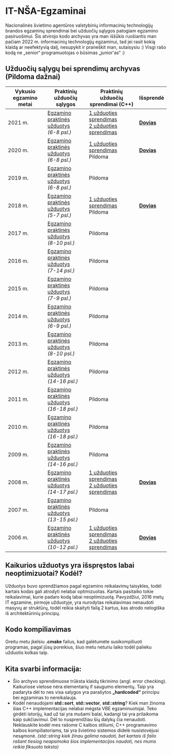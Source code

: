 # IT-NŠA-Egzaminai
Nacionalinės švietimo agentūros valstybinių informacinių technologijų brandos egzaminų sprendimai bei užduočių sąlygos patogiam egzamino pasiruošimui. Šis atvirojo kodo archyvas yra man iššūkis ruošiantis man pačiam 2022 m. informacinių technologijų egzaminui, tad jei rasit kokią klaidą ar neefektyvią dalį, nesupykit ir praneškit man, sutaisysiu :) Visgi rašo kodą ne „senior“ programuotojas o būsimas „junior'as“ :) 

## Užduočių sąlygų bei sprendimų archyvas (Pildoma dažnai)
|Vykusio egzamino metai|Praktinių užduočių sąlygos|Praktinių užduočių sprendimai (C++)|Išsprendė|
|-|-|-|-|
|2021 m.| [Egzamino praktinės užduotys](https://www.nsa.smm.lt/wp-content/uploads/2021/06/IT_2021_pagr.pdf)</br>*(6-8 psl.)*| [1 užduoties sprendimas](https://github.com/Dovias/IT-VBE-Egzaminai/blob/main/IT-VBE-2021/U1.cpp)<br>[2 užduoties sprendimas](https://github.com/Dovias/IT-VBE-Egzaminai/blob/main/IT-VBE-2021/U2.cpp)|[<b>Dovias</b>](https://github.com/Dovias)|
|2020 m.|[Egzamino praktinės užduotys](https://www.nsa.smm.lt/wp-content/uploads/2021/02/8563_IT_2020_pagr_www.pdf)</br>*(6-8 psl.)*|[1 užduoties sprendimas](https://github.com/Dovias/IT-VBE-Egzaminai/blob/main/IT-VBE-2020/U1.cpp)<br>Pildoma|[<b>Dovias</b>](https://github.com/Dovias)|
|2019 m.|[Egzamino praktinės užduotys](https://www.nsa.smm.lt/wp-content/uploads/2021/02/8018_IT-VBE-1_2019.pdf)<br>*(6-8 psl.)*|Pildoma||
|2018 m.|[Egzamino praktinės užduotys](https://www.nsa.smm.lt/wp-content/uploads/2021/03/7417_IT-VBE-1_2018-GALUTINE.pdf)<br>*(5-7 psl.)*|[1 užduoties sprendimas](https://github.com/Dovias/IT-VBE-Egzaminai/blob/main/IT-VBE-2018/U1.cpp)<br>Pildoma|[<b>Dovias</b>](https://github.com/Dovias)|
|2017 m.|[Egzamino praktinės užduotys](https://www.nsa.smm.lt/wp-content/uploads/2021/03/6996_IT-VBE-1_2017-GALUTINE.pdf)<br>*(8-10 psl.)*|Pildoma||
|2016 m.|[Egzamino praktinės užduotys](https://www.nsa.smm.lt/wp-content/uploads/2021/03/6287_IT-VBE-1_2016-GALUTINIS.pdf)<br>*(7-14 psl.)*|Pildoma||
|2015 m.|[Egzamino praktinės užduotys](https://www.nsa.smm.lt/wp-content/uploads/2021/03/5256_IT-VBE-1_2015.pdf)<br>*(7-9 psl.)*|Pildoma||
|2014 m.|[Egzamino praktinės užduotys](https://www.nsa.smm.lt/wp-content/uploads/2021/03/4429_2014-IT-VBE.pdf)<br>*(6-9 psl.)*|Pildoma||
|2013 m.|[Egzamino praktinės užduotys](https://www.nsa.smm.lt/wp-content/uploads/2021/03/3679_2013-IT-1-uzd-intern.pdf)<br>*(8-10 psl.)*|Pildoma||
|2012 m.|[Egzamino praktinės užduotys](https://www.nsa.smm.lt/wp-content/uploads/2021/03/2730_IT-1-2012.pdf)<br>*(14-16 psl.)*|Pildoma||
|2011 m.|[Egzamino praktinės užduotys](https://www.nsa.smm.lt/wp-content/uploads/2021/03/2062_IT-VBE-1_2011.pdf)<br>*(16-18 psl.)*|Pildoma||
|2010 m.|[Egzamino praktinės užduotys](https://www.nsa.smm.lt/wp-content/uploads/2021/04/1602_IT-pagr-2010.pdf)<br>*(16-18 psl.)*|Pildoma||
|2009 m.|[Egzamino praktinės užduotys](https://www.nsa.smm.lt/wp-content/uploads/2021/04/1044_uzduotys_2009_VBE_inf_technol.pdf)<br>*(14-16 psl.)*|Pildoma||
|2008 m.|[Egzamino praktinės užduotys](https://www.nsa.smm.lt/wp-content/uploads/2021/04/511_uzduotys_2008_VBE_IT.pdf)<br>*(14-17 psl.)*|[1 užduoties sprendimas](https://github.com/Dovias/IT-VBE-Egzaminai/blob/main/IT-VBE-2008/U1.cpp)</br>[2 užduoties sprendimas](https://github.com/Dovias/IT-VBE-Egzaminai/blob/main/IT-VBE-2008/U2.cpp)|[<b>Dovias</b>](https://github.com/Dovias)|
|2007 m.|[Egzamino praktinės užduotys](https://www.nsa.smm.lt/wp-content/uploads/2021/04/80_uzduotys_2007_VBE_IT.pdf)<br>*(13-15 psl.)*|Pildoma||
|2006 m.|[Egzamino praktinės užduotys](https://www.nsa.smm.lt/wp-content/uploads/2021/04/149_uzduotys_2006_VBE_IT.pdf)<br>*(10-12 psl.)*|[1 užduoties sprendimas](https://github.com/Dovias/IT-VBE-Egzaminai/blob/main/IT-VBE-2006/U1.cpp)<br>[2 užduoties sprendimas](https://github.com/Dovias/IT-VBE-Egzaminai/blob/main/IT-VBE-2006/U2.cpp)|[<b>Dovias</b>](https://github.com/Dovias)|
## Kaikurios užduotys yra išspręstos labai neoptimizuotai? Kodėl?
Užduotys buvo sprendžiamos pagal egzamino reikalavimų taisykles, todėl kartais kodas gali atrodyti nelabai optimizuotas. Kartais pasitaiko tokie reikalavimai, kurie padaro kodą labai neoptimizuotą. Pavyzdžiui, 2016 metų IT egzamine, pirmoje užduotyje, yra nurodytas reikalavimas nenaudoti masyvų ar struktūrų, todėl reikia skaityti failą 2 kartus, kas atrodo nelogiška iš architektūrinių principų.

## Kodo kompiliavimas
Greitu metu įkelsiu <b>.cmake</b> failus, kad galėtumėte susikompiliuoti programas, pagal jūsų poreikius, šiuo metu neturiu laiko todėl palieku užduotis kolkas taip.

## Kita svarbi informacija:
- Šio archyvo sprendimuose trūksta klaidų tikrinimo (angl. error checking). Kaikuriose vietose nėra elementarių if saugumo elementų. Taip yra padaryta dėl to nes visa salygos yra parašytos <b>„hardcoded“</b> principu bei egzaminas to nereikalauja.
- Kodėl nenaudojami <b>std::sort</b>, <b>std::vector</b>, <b>std::string</b>? Kiek man žinoma šias C++ implementacijas nelabai mėgsta VBE egzaminuotojai. Teko girdėti istorijų, kad už tai yra mušami balai, kadangi tai yra prilaikoma kaip sukčiavimui. Dėl to nusprendžiau šių dalykų čia nenaudoti. Neklauskite kodėl mes rašome C kalbos stiliumi, C++ programavimo kalbos kompiliatoriams, tai yra švietimo sistemos didelė nusistovėjusi nesąmonė. *(std::string kiek žinau galima naudoti, bet kartais iš failo rašant tiesiog neapsimoka šios implementacijos naudoti, nes mums reikia fiksuoto teksto)*
